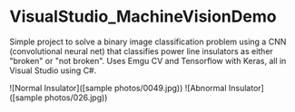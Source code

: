 # VisualStudio_MachineVisionDemo
Simple project to solve a binary image classification problem using a CNN (convolutional neural net) that classifies power line insulators as either "broken" or "not broken". Uses Emgu CV and Tensorflow with Keras, all in Visual Studio using C#.


![Normal Insulator]([sample photos/0049.jpg))
![Abnormal Insulator]([sample photos/026.jpg))

